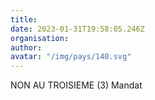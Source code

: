 ```yaml
---
title: 
date: 2023-01-31T19:58:05.246Z
organisation: 
author: 
avatar: "/img/pays/140.svg"
---
```


NON AU TROISIEME (3) Mandat